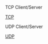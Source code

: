 TCP Client/Server 		

[TCP](https://github.com/cristeav49/SI/tree/master/Lab_1/TCP)

UDP Client/Server 		



[UDP](https://github.com/cristeav49/SI/tree/master/Lab_1/UDP)




